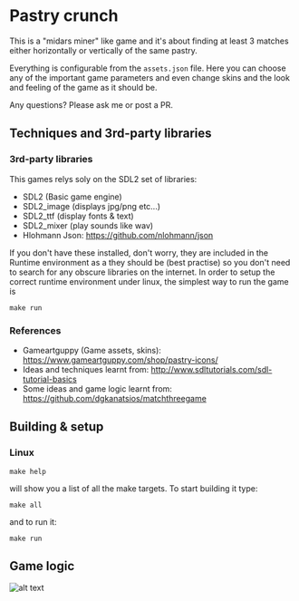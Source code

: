# Pastry crunch

This is a "midars miner" like game and it's about finding at least 3 matches either horizontally or vertically
of the same pastry.

Everything is configurable from the `assets.json` file. Here you can choose any of the important
game parameters and even change skins and the look and feeling of the game as it should
be.

Any questions? Please ask me or post a PR.

## Techniques and 3rd-party libraries
### 3rd-party libraries
This games relys soly on the SDL2 set of libraries:
* SDL2 (Basic game engine)
* SDL2_image (displays jpg/png etc...)
* SDL2_ttf (display fonts & text)
* SDL2_mixer (play sounds like wav)
* Hlohmann Json: https://github.com/nlohmann/json

If you don't have these installed, don't worry, they are included in the Runtime
environment as a they should be (best practise) so you don't need to search for any
obscure libraries on the internet. In order to setup the correct runtime environment
under linux, the simplest way to run the game is
```
make run
```

### References
* Gameartguppy (Game assets, skins): https://www.gameartguppy.com/shop/pastry-icons/
* Ideas and techniques learnt from: http://www.sdltutorials.com/sdl-tutorial-basics
* Some ideas and game logic learnt from: https://github.com/dgkanatsios/matchthreegame


## Building & setup

### Linux
```
make help
```
will show you a list of all the make targets. To start building it type:
```
make all
```
and to run it:
```
make run
```


## Game logic
![alt text](https://github.com/kohnech/bakery-street-game/blob/master/state_machine.png "Game logic")
